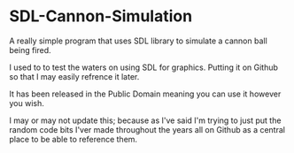 # SDL-Cannon-Simulation
A really simple program that uses SDL library to simulate a cannon ball being fired.

I used to to test the waters on using SDL for graphics. Putting it on Github so that I may easily refrence it later.

It has been released in the Public Domain meaning you can use it however you wish.


I may or may not update this; because as I've said I'm trying to just put the random code bits I'ver made throughout the years all on Github as a central place to be able to reference them.

